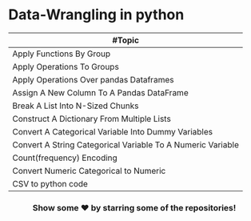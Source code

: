 # Data-Wrangling in python

| #Topic |
|---------|
| Apply Functions By Group |
| Apply Operations To Groups |
| Apply Operations Over pandas Dataframes |
| Assign A New Column To A Pandas DataFrame |
| Break A List Into N-Sized Chunks |
| Construct A Dictionary From Multiple Lists |
| Convert A Categorical Variable Into Dummy Variables |
| Convert A String Categorical Variable To A Numeric Variable |
| Count(frequency) Encoding |
| Convert Numeric Categorical to Numeric |
| CSV to python code |


<div align="center">

### Show some ❤️ by starring some of the repositories!

</div>
